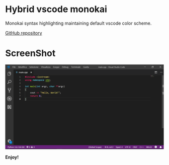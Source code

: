 # Hybrid vscode monokai
Monokai syntax highlighting maintaining default vscode color scheme.

[GitHub repository](https://github.com/albymor/Hybrid-vscode-monokai)

# ScreenShot

![screenshot 1](https://github.com/albymor/Hybrid-vscode-monokai/raw/master/screenshots/1.png)

**Enjoy!**